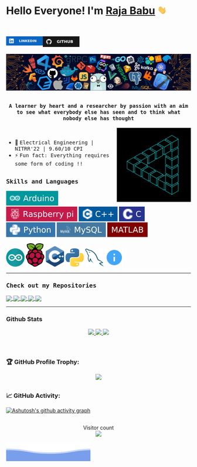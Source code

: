 # Hello Everyone! I'm [Raja Babu](https://github.com/ka-raja-babu) <img src="https://github.com/ka-raja-babu/ka-raja-babu/blob/main/Images/Hi.gif" width="25px">
<br><br>
<a href="https://www.linkedin.com/in/raja-babu-01/">
  <img align="left" alt="Raja's Linkdein" width="100px" src="https://github.com/ka-raja-babu/ka-raja-babu/blob/main/Images/linkedin.svg" />
</a>
<a href="https://github.com/ka-raja-babu">
  <img align="left" alt="Raja's Github" width="100px" src="https://github.com/ka-raja-babu/ka-raja-babu/blob/main/Images/github.svg" />
</a>

<br><br>
![](https://github.com/ka-raja-babu/ka-raja-babu/blob/main/Images/poster.png)

## <p align="center"><h4 align="center"><samp>A learner by heart and a researcher by passion with an aim to see what everybody else has seen and to think what nobody else has thought</samp></h4></p>

<div>
<img align="right" src="https://github.com/ka-raja-babu/ka-raja-babu/blob/main/Images/processing.gif" width="40%"/>
  <br>

- 👷 <samp>Electrical Engineering | NITRR'22 | 9.60/10 CPI 
- ⚡ <samp>Fun fact: Everything requires some form of coding !!
</div>

##
<h3><b><samp>Skills and Languages</samp></b></h3>

![Arduino](https://github.com/ka-raja-babu/ka-raja-babu/blob/main/Images/arduino.svg)
![Rapspberry Pi](https://github.com/ka-raja-babu/ka-raja-babu/blob/main/Images/raspberrypi.svg)
![C++](https://github.com/ka-raja-babu/ka-raja-babu/blob/main/Images/c%2B%2B.svg)
![C](https://github.com/ka-raja-babu/ka-raja-babu/blob/main/Images/c.svg)
![Python](https://github.com/ka-raja-babu/ka-raja-babu/blob/main/Images/python.svg)
![MySQL](https://github.com/ka-raja-babu/ka-raja-babu/blob/main/Images/mysql.svg)
![Matlab](https://github.com/ka-raja-babu/ka-raja-babu/blob/main/Images/matlab.svg)
  
<span>
<img src="https://github.com/ka-raja-babu/ka-raja-babu/blob/main/Images/arduino_logo.svg" alt="drawing" width="50"/>
<img src="https://github.com/ka-raja-babu/ka-raja-babu/blob/main/Images/raspberrypi_logo.svg" alt="drawing" width="50"/>
<img src="https://github.com/ka-raja-babu/ka-raja-babu/blob/main/Images/c%2B%2B_logo.svg" alt="drawing" width="50"/>
<img src="https://github.com/ka-raja-babu/ka-raja-babu/blob/main/Images/python_logo.svg" alt="drawing" width="50"/>
<img src="https://github.com/ka-raja-babu/ka-raja-babu/blob/main/Images/mysql_logo.svg" alt="drawing" width="50"/>
<img src="https://github.com/ka-raja-babu/ka-raja-babu/blob/main/Images/readme_logo.svg" alt="drawing" width="50"/>
</span>
      
<hr> 
  
<h3><b><samp>Check out my Repositories</samp></b></h3>

<span>
<a href="https://github.com/ka-raja-babu/Air-Canvas-using-OpenCV-in-Python">
  <img align="center" src="https://github-readme-stats.vercel.app/api/pin/?username=ka-raja-babu&repo=Air-Canvas-using-OpenCV-in-Python" />
</a>
  </span>
  
<span>
<a href="https://github.com/ka-raja-babu/Drowsiness-and-Yawning-Detection-using-Image-Processing">
  <img align="center" src="https://github-readme-stats.vercel.app/api/pin/?username=ka-raja-babu&repo=Drowsiness-and-Yawning-Detection-using-Image-Processing" />
</a>
  </span>
  
<span>
<a href="https://github.com/ka-raja-babu/Arduino-Based-Robots">
  <img align="center" src="https://github-readme-stats.vercel.app/api/pin/?username=ka-raja-babu&repo=Arduino-Based-Robots" />
</a>
  </span>

<span>
<a href="https://github.com/ka-raja-babu/AMR-using-Image-Processing-and-ML">
  <img align="center" src="https://github-readme-stats.vercel.app/api/pin/?username=ka-raja-babu&repo=AMR-using-Image-Processing-and-ML" />
</a>
  </span>
  
  <span>
<a href="https://github.com/ka-raja-babu/Autonomous-Navigation-of-Robots-using-Beacon-Tracking">
  <img align="center" src="https://github-readme-stats.vercel.app/api/pin/?username=ka-raja-babu&repo=Automatic-Navigation-of-Robots-using-Beacon-Tracking" />
</a>
  </span>
<hr>
  
### Github Stats
  
<p align="center">
  <a href="https://github.com/ka-raja-babu"><span>
    <img height="48%" src="https://github-readme-stats.vercel.app/api?username=ka-raja-babu&count_private=true&show_icons=true&theme=radical&&include_all_commits=true"/>
    <img width="48%" src="https://github-readme-streak-stats.herokuapp.com/?user=ka-raja-babu&theme=radical" />
    <img height="180em" src="https://github-readme-stats-eight-theta.vercel.app/api/top-langs/?username=ka-raja-babu&hide=html,css,javascript,scss&layout=compact&langs_count=8&theme=radical"/>
    </span></a>
</p>
  
<br>
  
##
  
### 🏆 GitHub Profile Trophy:
<p align="center">
<a href="https://github.com/ryo-ma/github-profile-trophy">
  <img width=800 src="https://github-profile-trophy.vercel.app/?username=ka-raja-babu&column=8&theme=onedark&no-frame=true&no-bg=true"/>
</a>
</p>
  
##

### 📈 GitHub Activity:
  [![Ashutosh's github activity graph](https://github-readme-activity-graph.vercel.app/graph?username=ka-raja-babu)](https://github.com/ka-raja-babu/github-readme-activity-graph)

##
<p align="center"> 
  Visitor count<br>
  <img src="https://profile-counter.glitch.me/ka-raja-babu/count.svg" />
</p>
  
![](https://github.com/ka-raja-babu/ka-raja-babu/blob/main/Images/wave.svg)
